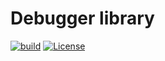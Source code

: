 # Debugger library

[![build](https://github.com/chengcli/application/actions/workflows/main.yml/badge.svg)](https://github.com/chengcli/application/actions/workflows/main.yml)
[![License](https://img.shields.io/badge/License-BSD%203--Clause-blue.svg)](https://opensource.org/licenses/BSD-3-Clause)
